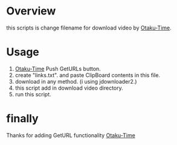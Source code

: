 # Overview

this scripts is change filename for download video by [Otaku-Time](https://github.com/JackRyder/Otaku-Time).

# Usage

1. [Otaku-Time](https://github.com/JackRyder/Otaku-Time) Push GetURLs button.
2. create "links.txt". and paste ClipBoard contents in this file.
3. download in any method. (i using jdownloader2.)
4. this script add in download video directory.
5. run this script.

# finally
Thanks for adding GetURL functionality [Otaku-Time](https://github.com/JackRyder/Otaku-Time)
